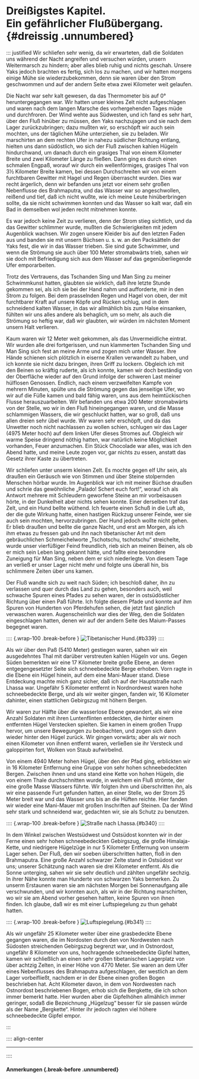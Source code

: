 # Dreißigstes Kapitel.<br />**Ein gefährlicher Flußübergang.** {#dreissig .unnumbered}

::: justified
Wir schliefen sehr wenig, da wir erwarteten, daß die Soldaten uns während der
Nacht angreifen und versuchen würden, unsern Weitermarsch zu hindern; aber alles
blieb ruhig und nichts geschah. Unsere Yaks jedoch brachten es fertig, sich los
zu machen, und wir hatten morgens einige Mühe sie wiederzubekommen, denn sie
waren über den Strom geschwommen und auf der andern Seite etwa zwei Kilometer
weit gelaufen.

Die Nacht war sehr kalt gewesen, da das Thermometer bis auf 0° heruntergegangen
war. Wir hatten unser kleines Zelt nicht aufgeschlagen und waren nach dem langen
Marsche des vorhergehenden Tages müde und durchfroren. Der Wind wehte aus
Südwesten, und ich fand es sehr hart, über den Fluß hinüber zu müssen, den Yaks
nachzujagen und sie nach dem Lager zurückzubringen; dazu mußten wir, so
erschöpft wir auch sein mochten, uns der täglichen Mühe unterziehen, sie zu
beladen. Wir marschirten an dem rechten Ufer in nahezu südlicher Richtung
entlang, hielten uns dann südöstlich, wo sich der Fluß zwischen kahlen Hügeln
hindurchwand, um danach durch ein grasiges Thal von einem Kilometer Breite und
zwei Kilometer Länge zu fließen. Dann ging es durch einen schmalen Engpaß,
worauf wir durch ein wellenförmiges, grasiges Thal von 3½ Kilometer Breite
kamen, bei dessen Durchschreiten wir von einem furchtbaren Gewitter mit Hagel
und Regen überrascht wurden. Dies war recht ärgerlich, denn wir befanden uns
jetzt vor einem sehr großen Nebenflusse des Brahmaputra, und das Wasser war so
angeschwollen, reißend und tief, daß ich nicht wußte, wie ich meine Leute
hinüberbringen sollte, da sie nicht schwimmen konnten und das Wasser so kalt
war, daß ein Bad in demselben wol jeden recht mitnehmen konnte.

Es war jedoch keine Zeit zu verlieren, denn der Strom stieg sichtlich, und da
das Gewitter schlimmer wurde, mußten die Schwierigkeiten mit jedem Augenblick
wachsen. Wir zogen unsere Kleider bis auf den letzten Faden aus und banden sie
mit unsern Büchsen u. s. w. an den Packsätteln der Yaks fest, die wir in das
Wasser trieben. Sie sind gute Schwimmer, und wenn die Strömung sie auch über 100
Meter stromabwärts trieb, sahen wir sie doch mit Befriedigung sich aus dem
Wasser auf das gegenüberliegende Ufer emporarbeiten.

Trotz des Vertrauens, das Tschanden Sing und Man Sing zu meiner Schwimmkunst
hatten, glaubten sie wirklich, daß ihre letzte Stunde gekommen sei, als ich sie
bei der Hand nahm und aufforderte, mir in den Strom zu folgen. Bei dem
prasselnden Regen und Hagel von oben, der mit furchtbarer Kraft auf unsere Köpfe
und Rücken schlug, und in dem schneidend kalten Wasser, in das wir allmählich
bis zum Halse einsanken, fühlten wir uns alles andere als behaglich, um so mehr,
als auch die Strömung so heftig war, daß wir glaubten, wir würden im nächsten
Moment unsern Halt verlieren.

Kaum waren wir 12 Meter weit gekommen, als das Unvermeidliche eintrat. Wir
wurden alle drei fortgerissen, und nun klammerten Tschanden Sing und Man Sing
sich fest an meine Arme und zogen mich unter Wasser. Ihre Hände schienen sich
plötzlich in eiserne Krallen verwandelt zu haben, und ich konnte sie nicht dazu
bringen, ihren Griff zu lockern. Obgleich ich mit den Beinen so kräftig ruderte,
als ich konnte, kamen wir doch beständig von der Oberfläche wieder auf den Grund
infolge der schweren Last meiner hülflosen Genossen. Endlich, nach einem
verzweifelten Kampfe von mehrern Minuten, spülte uns die Strömung gegen das
jenseitige Ufer, wo wir auf die Füße kamen und bald fähig waren, uns aus dem
heimtückischen Flusse herauszuarbeiten. Wir befanden uns etwa 200 Meter
stromabwärts von der Stelle, wo wir in den Fluß hineingegangen waren, und die
Masse schlammigen Wassers, die wir geschluckt hatten, war so groß, daß uns allen
dreien sehr übel wurde. Wir waren sehr erschöpft, und da das Unwetter noch nicht
nachlassen zu wollen schien, schlugen wir das Lager (4975 Meter hoch) auf dem
linken Ufer dieses Stromes auf. Obgleich wir warme Speise dringend nöthig
hatten, war natürlich keine Möglichkeit vorhanden, Feuer anzumachen. Ein Stück
Chocolade war alles, was ich den Abend hatte, und meine Leute zogen vor, gar
nichts zu essen, anstatt das Gesetz ihrer Kaste zu übertreten.

Wir schliefen unter unserm kleinen Zelt. Es mochte gegen elf Uhr sein, als
draußen ein Geräusch wie von Stimmen und über Steine stolpernden Menschen hörbar
wurde. Im Augenblick war ich mit meiner Büchse draußen und schrie das
gewöhnliche „Palado! Schert euch fort!“, worauf ich als Antwort mehrere mit
Schleudern geworfene Steine an mir vorbeisausen hörte, in der Dunkelheit aber
nichts sehen konnte. Einer derselben traf das Zelt, und ein Hund bellte wüthend.
Ich feuerte einen Schuß in die Luft ab, der die gute Wirkung hatte, einen
hastigen Rückzug unserer Feinde, wer sie auch sein mochten, hervorzubringen. Der
Hund jedoch wollte nicht gehen. Er blieb draußen und bellte die ganze Nacht, und
erst am Morgen, als ich ihm etwas zu fressen gab und ihn nach tibetanischer Art
mit dem gebräuchlichen Schmeichelworte „Tschotschu, tschotschu“ streichelte,
wurde unser vierfüßiger Feind freundlich, rieb sich an meinen Beinen, als ob er
mich sein Leben lang gekannt hätte, und faßte eine besondere Zuneigung für Man
Sing, neben dem er sich niederlegte. Von diesem Tage an verließ er unser
Lager nicht mehr und folgte uns überall hin, bis schlimmere Zeiten über uns
kamen.

Der Fluß wandte sich zu weit nach Süden; ich beschloß daher, ihn zu verlassen
und quer durch das Land zu gehen, besonders auch, weil schwache Spuren eines
Pfades zu sehen waren, der in ostsüdöstlicher Richtung über einen Paß führte.
Ich folgte diesem Pfade und konnte auf ihm Spuren von Hunderten von Pferdehufen
sehen, die jetzt fast gänzlich verwaschen waren. Augenscheinlich war dies der
Weg, den die Soldaten eingeschlagen hatten, denen wir auf der andern Seite des
Maium-Passes begegnet waren.

:::: {.wrap-100 .break-before }
![Tibetanischer Hund.](Auf_verbotenen_Wegen_in_Tibet_339.jpg "Tibetanischer Hund."){#b339}
::::

Als wir über den Paß (5410 Meter) gestiegen waren, sahen wir ein ausgedehntes
Thal mit darüber verstreuten kahlen Hügeln vor uns. Gegen Süden bemerkten wir
eine 17 Kilometer breite große Ebene, an deren entgegengesetzter Seite sich
schneebedeckte Berge erhoben. Vorn ragte in die Ebene ein Hügel hinein, auf dem
eine Mani-Mauer stand. Diese Entdeckung machte mich ganz sicher, daß ich auf der
Hauptstraße nach Lhassa war. Ungefähr 5 Kilometer entfernt in Nordnordwest waren
hohe schneebedeckte Berge, und als wir weiter gingen, fanden wir, 16 Kilometer
dahinter, einen stattlichen Gebirgszug mit höhern Bergen.

Wir waren zur Hälfte über die wasserlose Ebene gewandert, als wir eine Anzahl
Soldaten mit ihren Luntenflinten entdeckten, die hinter einem entfernten Hügel
Verstecken spielten. Sie kamen in einem großen Trupp hervor, um unsere
Bewegungen zu beobachten, und zogen sich dann wieder hinter den Hügel zurück.
Wir gingen vorwärts; aber als wir noch einen Kilometer von ihnen entfernt waren,
verließen sie ihr Versteck und galoppirten fort, Wolken von Staub aufwirbelnd.

Von einem 4940 Meter hohen Hügel, über den der Pfad ging, erblickten wir in 16
Kilometer Entfernung eine Gruppe von sehr hohen schneebedeckten Bergen. Zwischen
ihnen und uns stand eine Kette von hohen Hügeln, die von einem Thale
durchschnitten wurde, in welchem ein Fluß strömte, der eine große Masse Wassers
führte. Wir folgten ihm und überschritten ihn, als wir eine passende Furt
gefunden hatten, an einer Stelle, wo der Strom 25 Meter breit war und das Wasser
uns bis an die Hüften reichte. Hier fanden wir wieder eine Mani-Mauer mit großen
Inschriften auf Steinen. Da der Wind sehr stark und schneidend war, gedachten
wir, sie als Schutz zu benutzen.

:::: {.wrap-100 .break-before }
![Straße nach Lhassa.](Auf_verbotenen_Wegen_in_Tibet_340.jpg "Straße nach Lhassa."){#b340}
::::

In dem Winkel zwischen Westsüdwest und Ostsüdost konnten wir in der Ferne einen
sehr hohen schneebedeckten Gebirgszug, die große Himalaja-Kette, und niedrigere
Hügelzüge in nur 5 Kilometer Entfernung von unserm Lager sehen. Der Fluß, den
wir soeben überschritten hatten, floß in den Brahmaputra. Eine große Anzahl
schwarzer Zelte stand in Ostsüdost vor uns; unserer Schätzung nach waren sie
drei Kilometer entfernt. Als die Sonne unterging, sahen wir sie sehr deutlich
und zählten ungefähr sechzig. In ihrer Nähe konnte man Hunderte von schwarzen
Yaks bemerken. Zu unserm Erstaunen waren sie am nächsten Morgen bei
Sonnenaufgang alle verschwunden, und wir konnten auch, als wir in der Richtung
marschirten, wo wir sie am Abend vorher gesehen hatten, keine Spuren von ihnen
finden. Ich glaube, daß wir es mit einer Luftspiegelung zu thun gehabt hatten.

:::: {.wrap-100 .break-before }
![Luftspiegelung.](Auf_verbotenen_Wegen_in_Tibet_341.jpg "Luftspiegelung."){#b341}
::::

Als wir ungefähr 25 Kilometer weiter über eine grasbedeckte Ebene gegangen
waren, die im Nordosten durch den von Nordwesten nach Südosten streichenden
Gebirgszug begrenzt war, und in Ostnordost, ungefähr 8 Kilometer von uns,
hochragende schneebedeckte Gipfel hatten, kamen wir schließlich an einen sehr
großen tibetanischen Lagerplatz von über achtzig Zelten, in einer Höhe von 4770
Meter. Sie waren an dem Ufer eines Nebenflusses des Brahmaputra aufgeschlagen,
der westlich an dem Lager vorbeifließt, nachdem er in der Ebene einen großen
Bogen beschrieben hat. Acht Kilometer davon, in dem von Nordwesten nach
Ostnordost beschriebenen Bogen, erhob sich die Bergkette, die ich schon immer
bemerkt hatte. Hier wurden aber die Gipfelhöhen allmählich immer geringer, sodaß
die Bezeichnung „Hügelzug“ besser für sie passen würde als der Name
„Bergkette“. Hinter ihr jedoch ragten viel höhere schneebedeckte Gipfel empor.

:::

:::: align-center
****
::::

#### **Anmerkungen** {.break-before .unnumbered}
